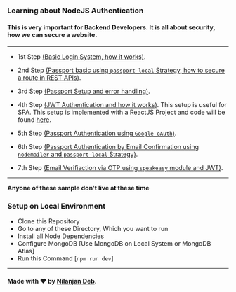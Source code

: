 ### Learning about NodeJS Authentication

#### This is very important for Backend Developers. It is all about security, how we can secure a website.

---

- 1st Step [(Basic Login System, how it works)](https://github.com/nil1729/NodeJS-Authentication/tree/master/login-basic).

- 2nd Step [(Passport basic using `passport-local` Strategy, how to secure a route in REST APIs)](https://github.com/nil1729/NodeJS-Authentication/tree/master/passport-basic).

- 3rd Step [(Passport Setup and error handling)](https://github.com/nil1729/NodeJS-Authentication/tree/master/UI-setup).

- 4th Step [(JWT Authentication and how it works)](https://github.com/nil1729/NodeJS-Authentication/tree/master/jwt-auth). This setup is useful for SPA. This setup is implemented with a ReactJS Project and code will be found [here](https://github.com/nil1729/React-noob/tree/master/jwt-authentication).

- 5th Step [(Passport Authentication using `Google oAuth`)](https://github.com/nil1729/NodeJS-Authentication/tree/master/passport-oauth-google).

- 6th Step [(Passport Authentication by Email Confirmation using `nodemailer` and `passport-local` Strategy)](https://github.com/nil1729/NodeJS-Authentication/tree/master/confirm-email).

- 7th Step [(Email Verifiaction via OTP using `speakeasy` module and JWT)](https://github.com/nil1729/NodeJS-Authentication/tree/master/otp-speakeasy).

---

**Anyone of these sample don't live at these time**

### Setup on Local Environment

- Clone this Repository
- Go to any of these Directory, Which you want to run
- Install all Node Dependencies
- Configure MongoDB [Use MongoDB on Local System or MongoDB Atlas]
- Run this Command [`npm run dev`]

---

#### Made with :heart: by [Nilanjan Deb](https://github.com/nil1729).
